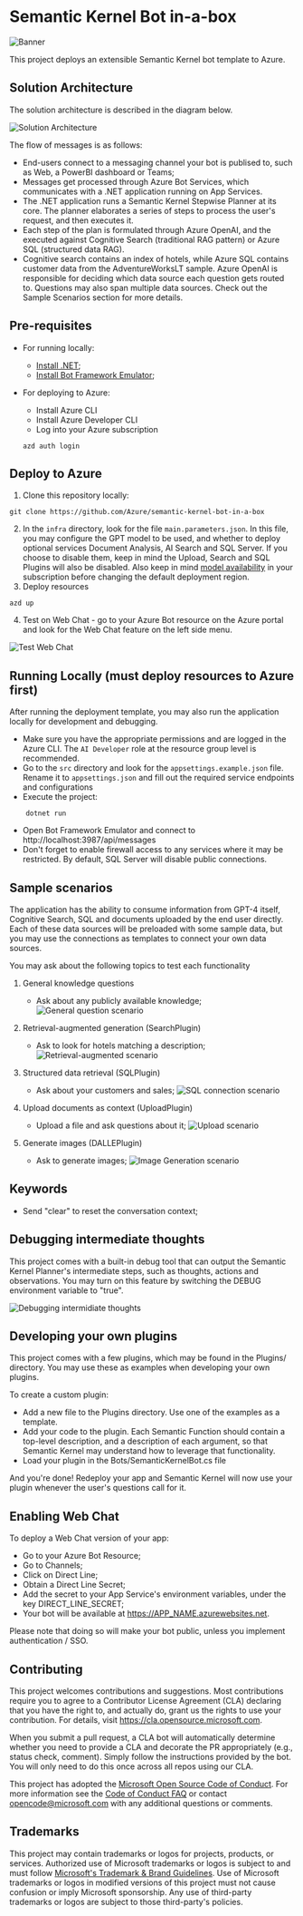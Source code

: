 # Semantic Kernel Bot in-a-box
![Banner](./readme_assets/banner.png)

This project deploys an extensible Semantic Kernel bot template to Azure.

## Solution Architecture

The solution architecture is described in the diagram below.

![Solution Architecture](./readme_assets/architecture.png)

The flow of messages is as follows:

- End-users connect to a messaging channel your bot is publised to, such as Web, a PowerBI dashboard or Teams;
- Messages get processed through Azure Bot Services, which communicates with a .NET application running on App Services.
- The .NET application runs a Semantic Kernel Stepwise Planner at its core. The planner elaborates a series of steps to process the user's request, and then executes it.
- Each step of the plan is formulated through Azure OpenAI, and the executed against Cognitive Search (traditional RAG pattern) or Azure SQL (structured data RAG).
- Cognitive search contains an index of hotels, while Azure SQL contains customer data from the AdventureWorksLT sample. Azure OpenAI is responsible for deciding which data source each question gets routed to. Questions may also span multiple data sources. Check out the Sample Scenarios section for more details.


## Pre-requisites

- For running locally:
    - [Install .NET](https://dotnet.microsoft.com/en-us/download);
    - [Install Bot Framework Emulator](https://github.com/Microsoft/BotFramework-Emulator);

- For deploying to Azure:
    - Install Azure CLI
    - Install Azure Developer CLI
    - Log into your Azure subscription

    ```
    azd auth login
    ```

## Deploy to Azure

1. Clone this repository locally: 

```
git clone https://github.com/Azure/semantic-kernel-bot-in-a-box
```
2. In the `infra` directory, look for the file `main.parameters.json`. In this file, you may configure the GPT model to be used, and whether to deploy optional services Document Analysis, AI Search and SQL Server. If you choose to disable them, keep in mind the Upload, Search and SQL Plugins will also be disabled. Also keep in mind [model availability](https://learn.microsoft.com/en-us/azure/ai-services/openai/concepts/models) in your subscription before changing the default deployment region.
3. Deploy resources
```
azd up
```
4. Test on Web Chat - go to your Azure Bot resource on the Azure portal and look for the Web Chat feature on the left side menu.

![Test Web Chat](./readme_assets/webchat-test.png)


## Running Locally (must deploy resources to Azure first)

After running the deployment template, you may also run the application locally for development and debugging.

- Make sure you have the appropriate permissions and are logged in the Azure CLI. The `AI Developer` role at the resource group level is recommended.
- Go to the `src` directory and look for the `appsettings.example.json` file. Rename it to `appsettings.json` and fill out the required service endpoints and configurations
- Execute the project:
```
    dotnet run
```
- Open Bot Framework Emulator and connect to http://localhost:3987/api/messages
- Don't forget to enable firewall access to any services where it may be restricted. By default, SQL Server will disable public connections.

## Sample scenarios

The application has the ability to consume information from GPT-4 itself, Cognitive Search, SQL and documents uploaded by the end user directly. Each of these data sources will be preloaded with some sample data, but you may use the connections as templates to connect your own data sources.

You may ask about the following topics to test each functionality

1. General knowledge questions
    - Ask about any publicly available knowledge;
![General question scenario](./readme_assets/webchat-general.png)

2. Retrieval-augmented generation (SearchPlugin)
    - Ask to look for hotels matching a description;
![Retrieval-augmented scenario](./readme_assets/webchat-search.png)

3. Structured data retrieval (SQLPlugin)
    - Ask about your customers and sales;
![SQL connection scenario](./readme_assets/webchat-sql.png)

4. Upload documents as context (UploadPlugin)
    - Upload a file and ask questions about it;
![Upload scenario](./readme_assets/webchat-upload.png)

5. Generate images (DALLEPlugin)
    - Ask to generate images;
![Image Generation scenario](./readme_assets/webchat-dalle.png)


## Keywords

- Send "clear" to reset the conversation context;


## Debugging intermediate thoughts

This project comes with a built-in debug tool that can output the Semantic Kernel Planner's intermediate steps, such as thoughts, actions and observations. You may turn on this feature by switching the DEBUG environment variable to "true".

![Debugging intermidiate thoughts](./readme_assets/webchat-debug.png)

## Developing your own plugins

This project comes with a few plugins, which may be found in the Plugins/ directory. You may use these as examples when developing your own plugins.

To create a custom plugin:

- Add a new file to the Plugins directory. Use one of the examples as a template.
- Add your code to the plugin. Each Semantic Function should contain a top-level description, and a description of each argument, so that Semantic Kernel may understand how to leverage that functionality.
- Load your plugin in the Bots/SemanticKernelBot.cs file

And you're done! Redeploy your app and Semantic Kernel will now use your plugin whenever the user's questions call for it.

## Enabling Web Chat

To deploy a Web Chat version of your app:

- Go to your Azure Bot Resource;
- Go to Channels;
- Click on Direct Line;
- Obtain a Direct Line Secret;
- Add the secret to your App Service's environment variables, under the key DIRECT_LINE_SECRET;
- Your bot will be available at https://APP_NAME.azurewebsites.net.

Please note that doing so will make your bot public, unless you implement authentication / SSO.

## Contributing

This project welcomes contributions and suggestions.  Most contributions require you to agree to a
Contributor License Agreement (CLA) declaring that you have the right to, and actually do, grant us
the rights to use your contribution. For details, visit https://cla.opensource.microsoft.com.

When you submit a pull request, a CLA bot will automatically determine whether you need to provide
a CLA and decorate the PR appropriately (e.g., status check, comment). Simply follow the instructions
provided by the bot. You will only need to do this once across all repos using our CLA.

This project has adopted the [Microsoft Open Source Code of Conduct](https://opensource.microsoft.com/codeofconduct/).
For more information see the [Code of Conduct FAQ](https://opensource.microsoft.com/codeofconduct/faq/) or
contact [opencode@microsoft.com](mailto:opencode@microsoft.com) with any additional questions or comments.

## Trademarks

This project may contain trademarks or logos for projects, products, or services. Authorized use of Microsoft 
trademarks or logos is subject to and must follow 
[Microsoft's Trademark & Brand Guidelines](https://www.microsoft.com/en-us/legal/intellectualproperty/trademarks/usage/general).
Use of Microsoft trademarks or logos in modified versions of this project must not cause confusion or imply Microsoft sponsorship.
Any use of third-party trademarks or logos are subject to those third-party's policies.
